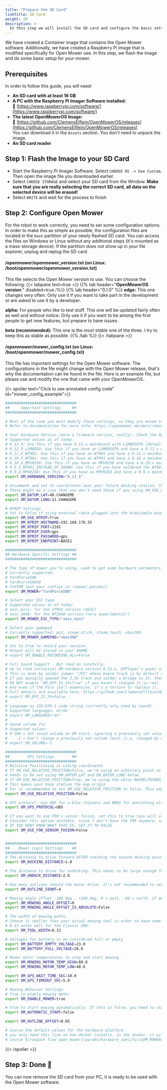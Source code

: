 ```yaml
---
title: "Prepare the SD Card"
linkTitle: SD Card
weight: 20
description: >
  In this step we will install the SD card and configure the basic settings for our mower.
---
```


We have created a Container image that contains the Open Mower software. Additionally, we have created a Raspberry Pi image that is modified specifically for Open Mower use. In this step, we flash the image and do some basic setup for your mower.


## Prerequisites

In order to follow this guide, you will need:
- **An SD card with at least 16 GB**
- **A PC with the Raspberry Pi Imager Software installed:**<br/>
  🔗&nbsp;[https://www.raspberrypi.com/software/](https://www.raspberrypi.com/software/)
- **The latest OpenMowerOS Image:**<br/>
  🔗&nbsp;[https://github.com/ClemensElflein/OpenMowerOS/releases](https://github.com/ClemensElflein/OpenMowerOS/releases)<br/>
  You can download it in the `Assets` section. You don't need to unpack the image.
- **An SD card reader**


## Step 1: Flash the Image to your SD Card

- Start the Raspberry Pi Imager Software. Select `CHOOSE OS -> Use Custom`. Then open the image file you downloaded earlier.
- Select `CHOOSE STORAGE` and select your SD card from the Window. **Make sure that you are really selecting the correct SD card, all data on the selected device will be erased!**
- Select `WRITE` and wait for the process to finish


## Step 2: Configure Open Mower

For the robot to work correctly, you need to set some configuration options. In order to make this as simple as possible, the configuration files are located in the `boot` partition of your newly flashed SD card. You can access the files on Windows or Linux without any additional steps (it's mounted as a mass-storage device). If the partition does not show up in your file explorer, unplug and replug the SD card.


#### /openmower/openmower_version.txt (on Linux: /boot/openmower/openmower_version.txt)

This file selects the Open Mower version to use. You can choose the following:
{{< tabpane text=true >}}
{{% tab header="**OpenMowerOS version**:" disabled=true /%}}
{{% tab header="0.1.0" %}}
**edge:** This one changes very often. Only use it if you want to take part in the development or are asked to use it by a developer.

**alpha:** For people who like to test stuff. This one will be updated fairly often as well and without notice. Only use it if you want to be among the first people to get new features, but prepare to have issues.

**beta (recommended):** This one is the _most stable_ one of the three. I try to keep this as stable as possible.
{{% /tab %}}
{{< /tabpane >}}


#### /openmower/mower_config.txt (on Linux: /boot/openmower/mower_config.txt)

This file has important settings for the Open Mower software.
The configurations in the file might change with the Open Mower release, that's why the documentation can be found in the file. Here is an example file, but please use and modify the one that came with your OpenMowerOS.

{{< spoiler text="Click to see annotated config code" id="mower_config_example">}}
```bash
################################
##     Important Settings     ##
################################

# Most of the time you must modify those settings, so they are moved to the beginning of document from their respective sections
# Refer to documentation for more info: https://openmower.de/docs/robot-assembly/prepare-the-parts/prepare-sd-card/#step-2-configure-open-mower

# Your Hardware Version (more a firmware version, really). Check the OpenMower docs (https://openmower.de/docs/versions/) for the firmware versions.
# Supported values as of today:
# 0_13_X: Use this if you have 0.13.x mainboard with LSM6DSOTR (default).
# 0_12_X_LSM6DSO: Use this if you have an LSM6DSOTR and have a 0.12.x mainboard.
# 0_11_X_WT901: Use this if you have an WT901 and have a 0.11.x mainboard.
# 0_10_X_WT901: Use this if you have an WT901 and have a 0.10.x mainboard.
# 0_10_X_MPU9250: Use this if you have an MPU9250 and have a 0.10.x mainboard (be aware that there are many fake chips on the market. So probably not your hardware version).
# 0_9_X_WT901_INSTEAD_OF_SOUND: Use this if you have soldered the WT901 in the sound module's slot and have a 0.9.x mainboard.
# 0_9_X_MPU9250: Use this if you have an MPU9250 and have a 0.9.x mainboard (be aware that there are many fake chips on the market. So probably not your hardware version).
export OM_HARDWARE_VERSION="0_13_X"

# Uncomment and set to coordinates near your future docking station, this will be your map origin.
# There might be a case that you don't need those if you using OM_USE_RELATIVE_POSITION=True
export OM_DATUM_LAT=48.CHANGEME
export OM_DATUM_LONG=11.CHANGEME

# NTRIP Settings
# Set to False if using external radio plugged into the Ardusimple board.
export OM_USE_NTRIP=True
export OM_NTRIP_HOSTNAME=192.168.178.55
export OM_NTRIP_PORT=2101
export OM_NTRIP_USER=gps
export OM_NTRIP_PASSWORD=gps
export OM_NTRIP_ENDPOINT=BASE1

################################
## Hardware Specific Settings ##
################################

# The type of mower you're using, used to get some hardware parameters automatically
# Currently supported:
# YardForce500
# YardForceSA650
# CUSTOM (put your configs in ~/mower_params/)
export OM_MOWER="YardForce500"

# Select your ESC type
# Supported values as of today:
# xesc_mini: for the STM32 version (VESC)
# xesc_2040: for the RP2040 version (very experimental!)
export OM_MOWER_ESC_TYPE="xesc_mini"

# Select your gamepad
# Currently supported: ps3, steam_stick, steam_touch, xbox360
export OM_MOWER_GAMEPAD="xbox360"

# Set to true to record your session.
# Output will be stored in your $HOME
# export OM_ENABLE_RECORDING_ALL=False

# Full Sound Support - But read on carefully:
# Up to (and inclusive) OM hardware version 0.13.x, DFPlayer's power supply is set by default to 3.3V.
# This is done by solder jumper "JP1" whose board track is by default at 3.3V.
# If you manually opened the 3.3V track and solder a bridge to 5V, then you can indicate it here to get full sound support.
# DO NOT enable "OM_DFP_IS_5V=True" if you haven't changed it in real. You might risk your "Raspberry Pico"!
# And even if the Pico isn't expensive, it's a torture to replace it.
# Full details are available here: https://github.com/ClemensElflein/OpenMower/blob/main/Firmware/LowLevel/README-Sound%2C%20DFPIS5V.md
# export OM_DFP_IS_5V=False
#
# Language as ISO-639-1 code string (currently only used by sound).
# Supported languages: en|de
# export OM_LANGUAGE="en"
#
# Sound volume (%)
# Supported values:
# 0-100 = Set sound volume on OM start, ignoring a previously set volume level (i.e. changed by CoverUI)
#    -1 = Don't change a previously set volume level (i.e. changed by CoverUI)
# export OM_VOLUME=-1

################################
##        GPS Settings        ##
################################
# Relative Positioning vs LatLng coordinates
# If OM_USE_RELATIVE_POSITION=False, we're using an arbitrary point as map origin. This point is called the DATUM point and
# needs to be set using OM_DATUM_LAT and OM_DATUM_LONG below.
# If OM_USE_RELATIVE_POSITION=True, we're using the ublox NAVRELPOSNED messages as position.
# This makes your base station the map origin
# For it recommended to set OM_USE_RELATIVE_POSITION to False. This way you can move your base station without re-recording your maps and it's also more compatible overall.
export OM_USE_RELATIVE_POSITION=False

# GPS protocol. Use UBX for u-blox chipsets and NMEA for everything else
export OM_GPS_PROTOCOL=UBX

# If you want to use F9R's sensor fusion, set this to true (you will also need to set DATUM_LAT and DATUM_LONG.
# Consider this option unstable, since I don't have the F9R anymore, so I'm not able to test this.
# IF YOU DONT KNOW WHAT THIS IS, SET IT TO FALSE
export OM_USE_F9R_SENSOR_FUSION=False


################################
##    Mower Logic Settings    ##
################################
# The distance to drive forward AFTER reaching the second docking point
export OM_DOCKING_DISTANCE=1.0

# The distance to drive for undocking. This needs to be large enough for the robot to have GPS reception
export OM_UNDOCK_DISTANCE=2.0

# How many outlines should the mover drive. It's not recommended to set this below 4.
export OM_OUTLINE_COUNT=4

# Mowing angle offset -180 deg - +180 deg, 0 = east, -90 = north. If mowing angle offset is not absolute it gets added to the auto detected angle which is set by the first 2 m of recorded outline.
export OM_MOWING_ANGLE_OFFSET=0
export OM_MOWING_ANGLE_OFFSET_IS_ABSOLUTE=False

# The width of mowing paths.
# Choose it smaller than your actual mowing tool in order to have some overlap.
# 0.13 works well for the Classic 500.
export OM_TOOL_WIDTH=0.13

# Voltages for battery to be considered full or empty
export OM_BATTERY_EMPTY_VOLTAGE=23.0
export OM_BATTERY_FULL_VOLTAGE=28.0

# Mower motor temperatures to stop and start mowing
export OM_MOWING_MOTOR_TEMP_HIGH=80.0
export OM_MOWING_MOTOR_TEMP_LOW=40.0

export OM_GPS_WAIT_TIME_SEC=10.0
export OM_GPS_TIMEOUT_SEC=5.0

# Mowing Behavior Settings
# True to enable mowing motor
export OM_ENABLE_MOWER=true

# True to start mowing automatically. If this is false, you need to start manually by pressing the start button
export OM_AUTOMATIC_START=false

export OM_OUTLINE_OFFSET=0.05

# source the default values for the hardware platform.
# you only need this line on non-docker installs. in the docker, it will be done automatically.
# source $(rospack find open_mower)/params/hardware_specific/$OM_MOWER/default_environment.sh
```
{{< /spoiler >}}


## Step 3: Done 🎉

You can now remove the SD card from your PC, it is ready to be used with the Open Mower software.
